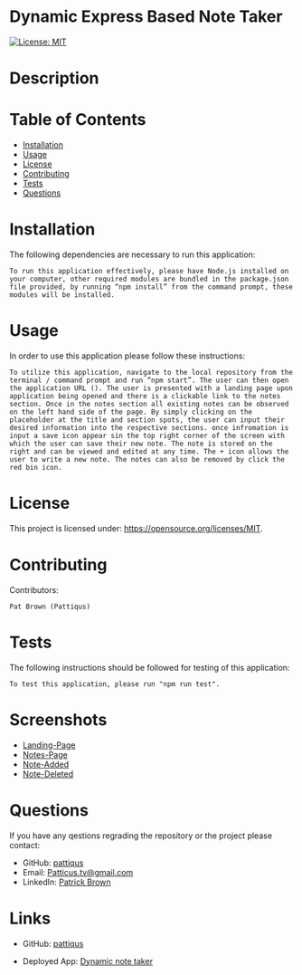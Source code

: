 # Dynamic Express Based Note Taker
  [![License: MIT](https://img.shields.io/badge/License-MIT-yellow.svg)](https://opensource.org/licenses/MIT)
# Description

# Table of Contents
* [Installation](#installation)
* [Usage](#usage)
* [License](#license)
* [Contributing](#contributing)
* [Tests](#tests)
* [Questions](#tests)
# Installation
The following dependencies are necessary to run this application: 

```To run this application effectively, please have Node.js installed on your computer, other required modules are bundled in the package.json file provided, by running “npm install” from the command prompt, these modules will be installed.```
# Usage
In order to use this application please follow these instructions: 

```To utilize this application, navigate to the local repository from the terminal / command prompt and run “npm start”. The user can then open the application URL (). The user is presented with a landing page upon application being opened and there is a clickable link to the notes section. Once in the notes section all existing notes can be observed on the left hand side of the page. By simply clicking on the placeholder at the title and section spots, the user can input their desired information into the respective sections. once infromation is input a save icon appear sin the top right corner of the screen with which the user can save their new note. The note is stored on the right and can be viewed and edited at any time. The + icon allows the user to write a new note. The notes can also be removed by click the red bin icon.  ```

# License
This project is licensed under: https://opensource.org/licenses/MIT.

# Contributing
Contributors: 

```
Pat Brown (Pattiqus)
```
# Tests
The following instructions should be followed for testing of this application:

```To test this application, please run "npm run test".```

# Screenshots
- [Landing-Page](./public/assets/img/landing-page-ss.PNG)
- [Notes-Page](./public/assets/img/note-page-ss.PNG)
- [Note-Added](./public/assets/img/add-note-ss.PNG)
- [Note-Deleted](./public/assets/img/delete-page-ss.PNG)
# Questions
If you have any qestions regrading the repository or the project please contact: <ul><li>GitHub:  <a href=https://github.com/pattiqus>pattiqus</a></li> <li>Email: <a href=mailto:Patticus.tv@gmail.com>Patticus.tv@gmail.com</a></li><li>LinkedIn: <a href=https://www.linkedin.com/in/patrick-brown-52553410a>Patrick Brown</a></li></ul>

# Links
<ul><li>GitHub:  <a href=https://github.com/Pattiqus/dynamic-express-based-note-taker>pattiqus</a></li></ul>
<ul><li>Deployed App:  <a href=https://safe-temple-09707.herokuapp.com/notes>Dynamic note taker</a></li></ul>